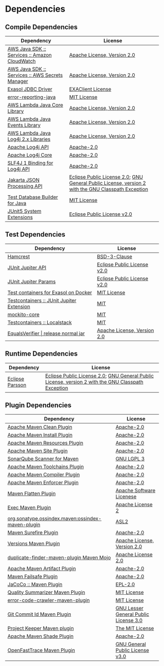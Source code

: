 <!-- @formatter:off -->
# Dependencies

## Compile Dependencies

| Dependency                                           | License                                                                                                        |
| ---------------------------------------------------- | -------------------------------------------------------------------------------------------------------------- |
| [AWS Java SDK :: Services :: Amazon CloudWatch][0]   | [Apache License, Version 2.0][1]                                                                               |
| [AWS Java SDK :: Services :: AWS Secrets Manager][0] | [Apache License, Version 2.0][1]                                                                               |
| [Exasol JDBC Driver][2]                              | [EXAClient License][3]                                                                                         |
| [error-reporting-java][4]                            | [MIT License][5]                                                                                               |
| [AWS Lambda Java Core Library][6]                    | [Apache License, Version 2.0][1]                                                                               |
| [AWS Lambda Java Events Library][6]                  | [Apache License, Version 2.0][1]                                                                               |
| [AWS Lambda Java Log4j 2.x Libraries][6]             | [Apache License, Version 2.0][1]                                                                               |
| [Apache Log4j API][7]                                | [Apache-2.0][8]                                                                                                |
| [Apache Log4j Core][7]                               | [Apache-2.0][8]                                                                                                |
| [SLF4J 1 Binding for Log4j API][7]                   | [Apache-2.0][8]                                                                                                |
| [Jakarta JSON Processing API][9]                     | [Eclipse Public License 2.0][10]; [GNU General Public License, version 2 with the GNU Classpath Exception][11] |
| [Test Database Builder for Java][12]                 | [MIT License][13]                                                                                              |
| [JUnit5 System Extensions][14]                       | [Eclipse Public License v2.0][15]                                                                              |

## Test Dependencies

| Dependency                                      | License                           |
| ----------------------------------------------- | --------------------------------- |
| [Hamcrest][16]                                  | [BSD-3-Clause][17]                |
| [JUnit Jupiter API][18]                         | [Eclipse Public License v2.0][19] |
| [JUnit Jupiter Params][18]                      | [Eclipse Public License v2.0][19] |
| [Test containers for Exasol on Docker][20]      | [MIT License][21]                 |
| [Testcontainers :: JUnit Jupiter Extension][22] | [MIT][23]                         |
| [mockito-core][24]                              | [MIT][25]                         |
| [Testcontainers :: Localstack][22]              | [MIT][23]                         |
| [EqualsVerifier \| release normal jar][26]      | [Apache License, Version 2.0][8]  |

## Runtime Dependencies

| Dependency            | License                                                                                                        |
| --------------------- | -------------------------------------------------------------------------------------------------------------- |
| [Eclipse Parsson][27] | [Eclipse Public License 2.0][10]; [GNU General Public License, version 2 with the GNU Classpath Exception][11] |

## Plugin Dependencies

| Dependency                                              | License                                     |
| ------------------------------------------------------- | ------------------------------------------- |
| [Apache Maven Clean Plugin][28]                         | [Apache-2.0][8]                             |
| [Apache Maven Install Plugin][29]                       | [Apache-2.0][8]                             |
| [Apache Maven Resources Plugin][30]                     | [Apache-2.0][8]                             |
| [Apache Maven Site Plugin][31]                          | [Apache-2.0][8]                             |
| [SonarQube Scanner for Maven][32]                       | [GNU LGPL 3][33]                            |
| [Apache Maven Toolchains Plugin][34]                    | [Apache-2.0][8]                             |
| [Apache Maven Compiler Plugin][35]                      | [Apache-2.0][8]                             |
| [Apache Maven Enforcer Plugin][36]                      | [Apache-2.0][8]                             |
| [Maven Flatten Plugin][37]                              | [Apache Software Licenese][8]               |
| [Exec Maven Plugin][38]                                 | [Apache License 2][8]                       |
| [org.sonatype.ossindex.maven:ossindex-maven-plugin][39] | [ASL2][40]                                  |
| [Maven Surefire Plugin][41]                             | [Apache-2.0][8]                             |
| [Versions Maven Plugin][42]                             | [Apache License, Version 2.0][8]            |
| [duplicate-finder-maven-plugin Maven Mojo][43]          | [Apache License 2.0][44]                    |
| [Apache Maven Artifact Plugin][45]                      | [Apache-2.0][8]                             |
| [Maven Failsafe Plugin][46]                             | [Apache-2.0][8]                             |
| [JaCoCo :: Maven Plugin][47]                            | [EPL-2.0][48]                               |
| [Quality Summarizer Maven Plugin][49]                   | [MIT License][50]                           |
| [error-code-crawler-maven-plugin][51]                   | [MIT License][52]                           |
| [Git Commit Id Maven Plugin][53]                        | [GNU Lesser General Public License 3.0][54] |
| [Project Keeper Maven plugin][55]                       | [The MIT License][56]                       |
| [Apache Maven Shade Plugin][57]                         | [Apache-2.0][8]                             |
| [OpenFastTrace Maven Plugin][58]                        | [GNU General Public License v3.0][59]       |

[0]: https://aws.amazon.com/sdkforjava
[1]: https://aws.amazon.com/apache2.0
[2]: https://www.exasol.com/
[3]: https://repo1.maven.org/maven2/com/exasol/exasol-jdbc/25.2.5/exasol-jdbc-25.2.5-license.txt
[4]: https://github.com/exasol/error-reporting-java/
[5]: https://github.com/exasol/error-reporting-java/blob/main/LICENSE
[6]: https://aws.amazon.com/lambda/
[7]: https://logging.apache.org/log4j/2.x/
[8]: https://www.apache.org/licenses/LICENSE-2.0.txt
[9]: https://github.com/eclipse-ee4j/jsonp
[10]: https://projects.eclipse.org/license/epl-2.0
[11]: https://projects.eclipse.org/license/secondary-gpl-2.0-cp
[12]: https://github.com/exasol/test-db-builder-java/
[13]: https://github.com/exasol/test-db-builder-java/blob/main/LICENSE
[14]: https://github.com/itsallcode/junit5-system-extensions
[15]: http://www.eclipse.org/legal/epl-v20.html
[16]: http://hamcrest.org/JavaHamcrest/
[17]: https://raw.githubusercontent.com/hamcrest/JavaHamcrest/master/LICENSE
[18]: https://junit.org/
[19]: https://www.eclipse.org/legal/epl-v20.html
[20]: https://github.com/exasol/exasol-testcontainers/
[21]: https://github.com/exasol/exasol-testcontainers/blob/main/LICENSE
[22]: https://java.testcontainers.org
[23]: http://opensource.org/licenses/MIT
[24]: https://github.com/mockito/mockito
[25]: https://opensource.org/licenses/MIT
[26]: https://www.jqno.nl/equalsverifier
[27]: https://github.com/eclipse-ee4j/parsson
[28]: https://maven.apache.org/plugins/maven-clean-plugin/
[29]: https://maven.apache.org/plugins/maven-install-plugin/
[30]: https://maven.apache.org/plugins/maven-resources-plugin/
[31]: https://maven.apache.org/plugins/maven-site-plugin/
[32]: http://docs.sonarqube.org/display/PLUG/Plugin+Library/sonar-scanner-maven/sonar-maven-plugin
[33]: http://www.gnu.org/licenses/lgpl.txt
[34]: https://maven.apache.org/plugins/maven-toolchains-plugin/
[35]: https://maven.apache.org/plugins/maven-compiler-plugin/
[36]: https://maven.apache.org/enforcer/maven-enforcer-plugin/
[37]: https://www.mojohaus.org/flatten-maven-plugin/
[38]: https://www.mojohaus.org/exec-maven-plugin
[39]: https://sonatype.github.io/ossindex-maven/maven-plugin/
[40]: http://www.apache.org/licenses/LICENSE-2.0.txt
[41]: https://maven.apache.org/surefire/maven-surefire-plugin/
[42]: https://www.mojohaus.org/versions/versions-maven-plugin/
[43]: https://basepom.github.io/duplicate-finder-maven-plugin
[44]: http://www.apache.org/licenses/LICENSE-2.0.html
[45]: https://maven.apache.org/plugins/maven-artifact-plugin/
[46]: https://maven.apache.org/surefire/maven-failsafe-plugin/
[47]: https://www.jacoco.org/jacoco/trunk/doc/maven.html
[48]: https://www.eclipse.org/legal/epl-2.0/
[49]: https://github.com/exasol/quality-summarizer-maven-plugin/
[50]: https://github.com/exasol/quality-summarizer-maven-plugin/blob/main/LICENSE
[51]: https://github.com/exasol/error-code-crawler-maven-plugin/
[52]: https://github.com/exasol/error-code-crawler-maven-plugin/blob/main/LICENSE
[53]: https://github.com/git-commit-id/git-commit-id-maven-plugin
[54]: http://www.gnu.org/licenses/lgpl-3.0.txt
[55]: https://github.com/exasol/project-keeper/
[56]: https://github.com/exasol/project-keeper/blob/main/LICENSE
[57]: https://maven.apache.org/plugins/maven-shade-plugin/
[58]: https://github.com/itsallcode/openfasttrace-maven-plugin
[59]: https://www.gnu.org/licenses/gpl-3.0.html
